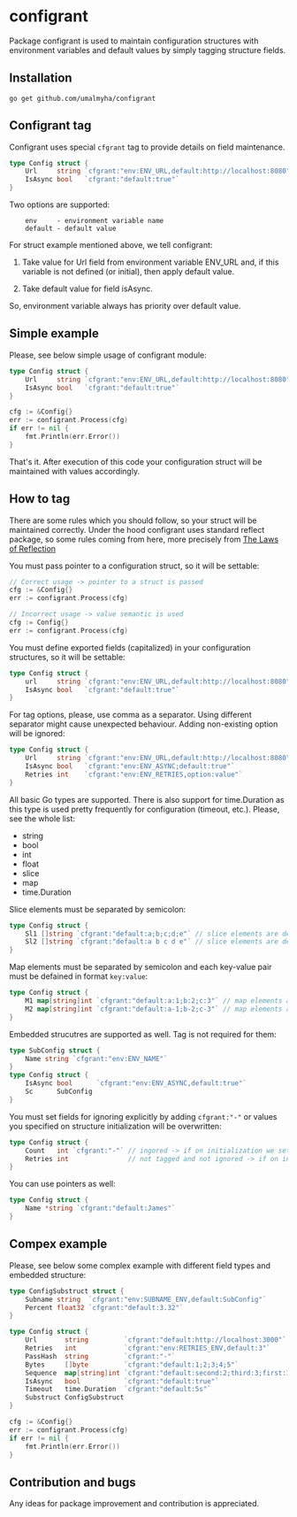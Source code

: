 # configrant

Package configrant is used to maintain configuration structures with environment variables and default values by simply tagging structure fields.

## Installation

```
go get github.com/umalmyha/configrant
```

## Configrant tag

Configrant uses special `cfgrant` tag to provide details on field maintenance.

```go
type Config struct {
	Url 	string `cfgrant:"env:ENV_URL,default:http://localhost:8080"`
	IsAsync	bool   `cfgrant:"default:true"`
}
```

Two options are supported:

```
    env 	- environment variable name
    default - default value
```

For struct example mentioned above, we tell configrant:

1. Take value for Url field from environment variable ENV_URL and, if this variable is not defined (or initial), then apply default value.

2. Take default value for field isAsync.

So, environment variable always has priority over default value.

## Simple example

Please, see below simple usage of configrant module:

```go
type Config struct {
	Url 	string `cfgrant:"env:ENV_URL,default:http://localhost:8080"`
	IsAsync	bool   `cfgrant:"default:true"`
}

cfg := &Config{}
err := configrant.Process(cfg)
if err != nil {
	fmt.Println(err.Error())
}
```

That's it. After execution of this code your configuration struct will be maintained with values accordingly.

## How to tag

There are some rules which you should follow, so your struct will be maintained correctly.
Under the hood configrant uses standard reflect package, so some rules coming from here, more precisely from [The Laws of Reflection](https://go.dev/blog/laws-of-reflection)

You must pass pointer to a configuration struct, so it will be settable:

```go
// Correct usage -> pointer to a struct is passed
cfg := &Config{}
err := configrant.Process(cfg)

// Incorrect usage -> value semantic is used
cfg := Config{}
err := configrant.Process(cfg)
```

You must define exported fields (capitalized) in your configuration structures, so it will be settable:

```go
type Config struct {
	url 	string `cfgrant:"env:ENV_URL,default:http://localhost:8080"` // field is unexportable, so not settable -> will be ignored even if tagged
	IsAsync	bool   `cfgrant:"default:true"` 							 // field is exportable, so settable
}
```

For tag options, please, use comma as a separator. Using different separator might cause unexpected behaviour. Adding non-existing option will be ignored:

```go
type Config struct {
	Url 	string `cfgrant:"env:ENV_URL,default:http://localhost:8080"` // correct tag
	IsAsync	bool   `cfgrant:"env:ENV_ASYNC;default:true"` 				 // incorrect tag -> ';' delimiter is used instead of ','
	Retries int    `cfgrant:"env:ENV_RETRIES,option:value"` 			 // correct tag, but property 'option' is ignored
}
```

All basic Go types are supported. There is also support for time.Duration as this type is used pretty frequently for configuration (timeout, etc.). Please, see the whole list:

- string
- bool
- int
- float
- slice
- map
- time.Duration

Slice elements must be separated by semicolon:

```go
type Config struct {
	Sl1 []string `cfgrant:"default:a;b;c;d;e"` // slice elements are defined correctly
	Sl2 []string `cfgrant:"default:a b c d e"` // slice elements are defined incorrectly -> space separator is used
}
```

Map elements must be separated by semicolon and each key-value pair must be defained in format `key:value`:

```go
type Config struct {
	M1 map[string]int `cfgrant:"default:a:1;b:2;c:3"` // map elements are defined correctly
	M2 map[string]int `cfgrant:"default:a-1;b-2;c-3"` // map elements are defined incorrectly -> key-value format is incorrect
}
```

Embedded strucutres are supported as well. Tag is not required for them:

```go
type SubConfig struct {
	Name string `cfgrant:"env:ENV_NAME"`
}
type Config struct {
	IsAsync	bool 	  `cfgrant:"env:ENV_ASYNC,default:true"`
	Sc		SubConfig
}
```

You must set fields for ignoring explicitly by adding `cfgrant:"-"` or values you specified on structure initialization will be overwritten:

```go
type Config struct {
	Count	int `cfgrant:"-"` // ingored -> if on initialization we set Count equal to 5 it will stay unchanged
	Retries int				  // not tagged and not ignored -> if on initialization we set Retries equal to 3 it will be set to 0 (zero value)
}
```

You can use pointers as well:

```go
type Config struct {
	Name *string `cfgrant:"default:James"`
}
```

## Compex example

Please, see below some complex example with different field types and embedded structure:

```go
type ConfigSubstruct struct {
	Subname string  `cfgrant:"env:SUBNAME_ENV,default:SubConfig"`
	Percent float32 `cfgrant:"default:3.32"`
}

type Config struct {
	Url       string         `cfgrant:"default:http://localhost:3000"`
	Retries   int            `cfgrant:"env:RETRIES_ENV,default:3"`
	PassHash  string         `cfgrant:"-"`
	Bytes     []byte         `cfgrant:"default:1;2;3;4;5"`
	Sequence  map[string]int `cfgrant:"default:second:2;third:3;first:1"`
	IsAsync   bool           `cfgrant:"default:true"`
	Timeout   time.Duration  `cfgrant:"default:5s"`
	Substruct ConfigSubstruct
}

cfg := &Config{}
err := configrant.Process(cfg)
if err != nil {
	fmt.Println(err.Error())
}
```

## Contribution and bugs

Any ideas for package improvement and contribution is appreciated.
